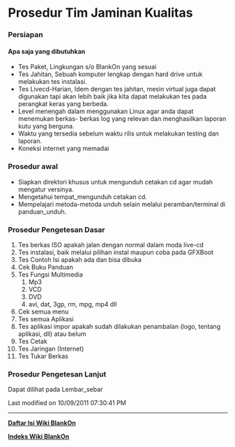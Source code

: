 # Prosedur Tim Jaminan Kualitas

### Persiapan
#### Apa saja yang dibutuhkan
  * Tes Paket, Lingkungan s/o BlankOn yang sesuai
  * Tes Jahitan, Sebuah komputer lengkap dengan hard drive untuk melakukan
      tes instalasi.
  * Tes Livecd-Harian, Idem dengan tes jahitan, mesin virtual juga dapat
      digunakan tapi akan lebih baik jika kita dapat melakukan tes pada
      perangkat keras yang berbeda.
  * Level menengah dalam menggunakan Linux agar anda dapat menemukan berkas-
      berkas log yang relevan dan menghasilkan laporan kutu yang berguna.
  * Waktu yang tersedia sebelum waktu rilis untuk melakukan testing dan
      laporan.
  * Koneksi internet yang memadai

### Prosedur awal
  * Siapkan direktori khusus untuk mengunduh cetakan cd agar mudah mengatur
      versinya.
  * Mengetahui ​tempat_mengunduh cetakan cd.
  * Mempelajari metoda-metoda unduh selain melalui peramban/terminal di
      panduan_unduh.

### Prosedur Pengetesan Dasar
   1. Tes berkas ISO apakah jalan dengan normal dalam moda live-cd
   2. Tes instalasi, baik melalui pilihan instal maupun coba pada GFXBoot
   3. Tes Contoh Isi apakah ada dan bisa dibuka
   4. Cek Buku Panduan
   5. Tes Fungsi Multimedia
         1. Mp3
         2. VCD
         3. DVD
         4. avi, dat, 3gp, rm, mpg, mp4 dll
   6. Cek semua menu
   7. Tes semua Aplikasi
   8. Tes aplikasi impor apakah sudah dilakukan penambalan (logo, tentang
      aplikasi, dll) atau belum
   9. Tes Cetak
  10. Tes Jaringan (Internet)
  11. Tes Tukar Berkas

### Prosedur Pengetesan Lanjut
Dapat dilihat pada ​Lembar_sebar


Last modified on 10/09/2011 07:30:41 PM
 
---
[**Daftar Isi Wiki BlankOn**](/DaftarIsi/README.md)
 
[**Indeks Wiki BlankOn**](/Indeks.md)
